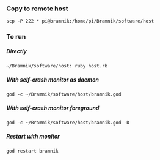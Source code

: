 ### Copy to remote host 
`scp -P 222 * pi@bramnik:/home/pi/Bramnik/software/host`

### To run
##### Directly
`~/Bramnik/software/host: ruby host.rb`

##### With self-crash monitor as daemon
`god -c ~/Bramnik/software/host/bramnik.god`

##### With self-crash monitor foreground
`god -c ~/Bramnik/software/host/bramnik.god -D`

##### Restart with monitor
`god restart bramnik`